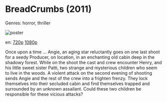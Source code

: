 # BreadCrumbs (2011)

Genres: horror, thriller

![poster](http://image.tmdb.org/t/p/w500/1mB61QD9gKNDCmB8fOVaeAoaui4.jpg)

en:
  [720p](magnet:?xt=urn:btih:0E87940824D0F68CCA0D78D0E5E794167FBCFE10&tr=udp://glotorrents.pw:6969/announce&tr=udp://tracker.opentrackr.org:1337/announce&tr=udp://torrent.gresille.org:80/announce&tr=udp://tracker.openbittorrent.com:80&tr=udp://tracker.coppersurfer.tk:6969&tr=udp://tracker.leechers-paradise.org:6969&tr=udp://p4p.arenabg.ch:1337&tr=udp://tracker.internetwarriors.net:1337)
  [1080p](magnet:?xt=urn:btih:3FDA61009E957B7DB20962C4F29B94512EB35446&tr=udp://glotorrents.pw:6969/announce&tr=udp://tracker.opentrackr.org:1337/announce&tr=udp://torrent.gresille.org:80/announce&tr=udp://tracker.openbittorrent.com:80&tr=udp://tracker.coppersurfer.tk:6969&tr=udp://tracker.leechers-paradise.org:6969&tr=udp://p4p.arenabg.ch:1337&tr=udp://tracker.internetwarriors.net:1337)
  


Once upon a time ... Angie, an aging star reluctantly goes on one last shoot for a seedy Producer, on location, in an enchanting old cabin deep in the shadowy forest. While on the shoot the cast and crew encounter Henry, and his little sweet sister Patti, two strange and mysterious children who seem to live in the woods. A violent attack on the second evening of shooting sends Angie and the rest of the crew into a frighten frenzy. They lock themselves into their secluded cabin and find themselves trapped and surrounded by an unknown assailant. Could these two children be responsible for these vicious attacks?